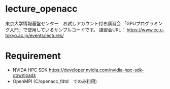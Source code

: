 # lecture_openacc

東京大学情報基盤センター　お試しアカウント付き講習会
「GPUプログラミング入門」で使用しているサンプルコードです。
講習会URL： https://www.cc.u-tokyo.ac.jp/events/lectures/


# Requirement

* NVIDA HPC SDK https://developer.nvidia.com/nvidia-hpc-sdk-downloads
* OpenMPI (C/openacc_fdtd　でのみ利用) 

